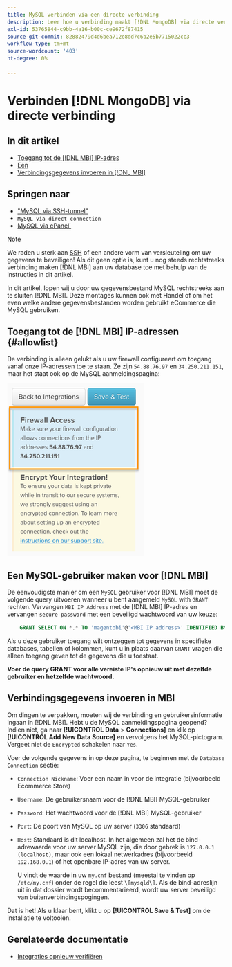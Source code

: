 ```yaml
---
title: MySQL verbinden via een directe verbinding
description: Leer hoe u verbinding maakt [!DNL MongoDB] via directe verbinding.
exl-id: 53765844-c9bb-4a16-b00c-ce9672f87415
source-git-commit: 82882479d4d6bea712e8dd7c6b2e5b7715022cc3
workflow-type: tm+mt
source-wordcount: '403'
ht-degree: 0%

---
```


# Verbinden [!DNL MongoDB] via directe verbinding

## In dit artikel

* [Toegang tot de [!DNL MBI] IP-adres](#allowlist)
* [Een ](#steptwo)
* [Verbindingsgegevens invoeren in [!DNL MBI]](#stepthree)

## Springen naar

* [&quot;MySQL via SSH-tunnel&quot;](../integrations/mysql-via-ssh-tunnel.md)
* `MySQL via direct connection`
* [MySQL via cPanel`](../integrations/mysql-via-cpanel.md)

>[!NOTE]
>
>We raden u sterk aan [SSH](../integrations/mysql-via-ssh-tunnel.md) of een andere vorm van versleuteling om uw gegevens te beveiligen! Als dit geen optie is, kunt u nog steeds rechtstreeks verbinding maken [!DNL MBI] aan uw database toe met behulp van de instructies in dit artikel.

In dit artikel, lopen wij u door uw gegevensbestand MySQL rechtstreeks aan te sluiten [!DNL MBI]. Deze montages kunnen ook met Handel of om het even welke andere gegevensbestanden worden gebruikt eCommerce die MySQL gebruiken.

## Toegang tot de [!DNL MBI] IP-adressen {#allowlist}

De verbinding is alleen gelukt als u uw firewall configureert om toegang vanaf onze IP-adressen toe te staan. Ze zijn `54.88.76.97` en `34.250.211.151`, maar het staat ook op de MySQL aanmeldingspagina:

![MBI_Allow_Access_IPs.png](../../../assets/MBI_allow_access_IPs.png)

## Een MySQL-gebruiker maken voor [!DNL MBI]

De eenvoudigste manier om een `MySQL` gebruiker voor [!DNL MBI] moet de volgende query uitvoeren wanneer u bent aangemeld `MySQL` with `GRANT` rechten. Vervangen `MBI IP Address` met de [!DNL MBI] IP-adres en vervangen `secure password` met een beveiligd wachtwoord van uw keuze:

```sql
    GRANT SELECT ON *.* TO 'magentobi'@'<MBI IP address>' IDENTIFIED BY '<secure password>';
```

Als u deze gebruiker toegang wilt ontzeggen tot gegevens in specifieke databases, tabellen of kolommen, kunt u in plaats daarvan `GRANT` vragen die alleen toegang geven tot de gegevens die u toestaat.

**Voer de query GRANT voor alle vereiste IP&#39;s opnieuw uit met dezelfde gebruiker en hetzelfde wachtwoord.**

## Verbindingsgegevens invoeren in MBI

Om dingen te verpakken, moeten wij de verbinding en gebruikersinformatie ingaan in [!DNL MBI]. Hebt u de MySQL aanmeldingspagina geopend? Indien niet, ga naar **[!UICONTROL Data** > **Connections]** en klik op **[!UICONTROL Add New Data Source]** en vervolgens het MySQL-pictogram. Vergeet niet de `Encrypted` schakelen naar `Yes`.

Voer de volgende gegevens in op deze pagina, te beginnen met de `Database Connection` sectie:

* `Connection Nickname`: Voer een naam in voor de integratie (bijvoorbeeld Ecommerce Store)
* `Username`: De gebruikersnaam voor de [!DNL MBI] MySQL-gebruiker
* `Password`: Het wachtwoord voor de [!DNL MBI] MySQL-gebruiker
* `Port`: De poort van MySQL op uw server (`3306` standaard)
* `Host`: Standaard is dit localhost. In het algemeen zal het de bind-adrewaarde voor uw server MySQL zijn, die door gebrek is `127.0.0.1 (localhost)`, maar ook een lokaal netwerkadres (bijvoorbeeld `192.168.0.1`) of het openbare IP-adres van uw server.

   U vindt de waarde in uw `my.cnf` bestand (meestal te vinden op `/etc/my.cnf`) onder de regel die leest `\[mysqld\]`. Als de bind-adreslijn uit in dat dossier wordt becommentarieerd, wordt uw server beveiligd van buitenverbindingspogingen.

Dat is het! Als u klaar bent, klikt u op **[!UICONTROL Save & Test]** om de installatie te voltooien.

## Gerelateerde documentatie

* [Integraties opnieuw verifiëren](https://support.magento.com/hc/en-us/articles/360016733151)
